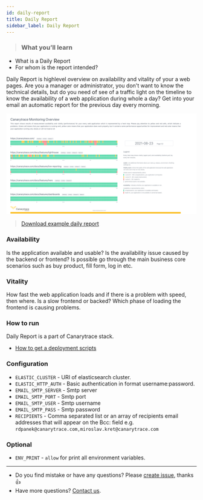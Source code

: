 ```yaml
---
id: daily-report
title: Daily Report
sidebar_label: Daily Report
---
```


> ### What you’ll learn
- What is a Daily Report
- For whom is the report intended?


Daily Report is highlevel overview on availability and vitality of your a web pages. Are you a manager or administrator, you don't want to know the technical details, but do you need of see of a traffic light on the timeline to know the availability of a web application during whole a day?
Get into your email an automatic report for the previous day every morning.

![Daily Report](../../static/docs-img/dailyReport.png)

> [Download example daily report](https://canarytrace.com/reports/DailyReport.png)

### Availability

Is the application available and usable? Is the availability issue caused by the backend or frontend? Is possible go through the main business core scenarios such as buy product, fill form, log in etc.

### Vitality

How fast the web application loads and if there is a problem with speed, then where. Is a slow frontend or backed? Which phase of loading the frontend is causing problems.

### How to run

Daily Report is a part of Canarytrace stack.

- [How to get a deployment scripts](/docs/guides/kubernetes#how-to-get-a-deployment-scripts)

### Configuration

- `ELASTIC_CLUSTER` - URI of elasticsearch cluster.
- `ELASTIC_HTTP_AUTH` - Basic authentication in format username:password.
- `EMAIL_SMTP_SERVER` - Smtp server
- `EMAIL_SMTP_PORT` - Smtp port
- `EMAIL_SMTP_USER` - Smtp username
- `EMAIL_SMTP_PASS` - Smtp password
- `RECIPIENTS` - Comma separated list or an array of recipients email addresses that will appear on the Bcc: field e.g. `rdpanek@canarytrace.com,miroslav.kret@canarytrace.com`

### Optional
- `ENV_PRINT` - `allow` for print all environment variables.

---

- Do you find mistake or have any questions? Please [create issue](https://github.com/canarytrace/documentation/issues/new/choose), thanks 👍
- Have more questions? [Contact us](/docs/support/contactus).